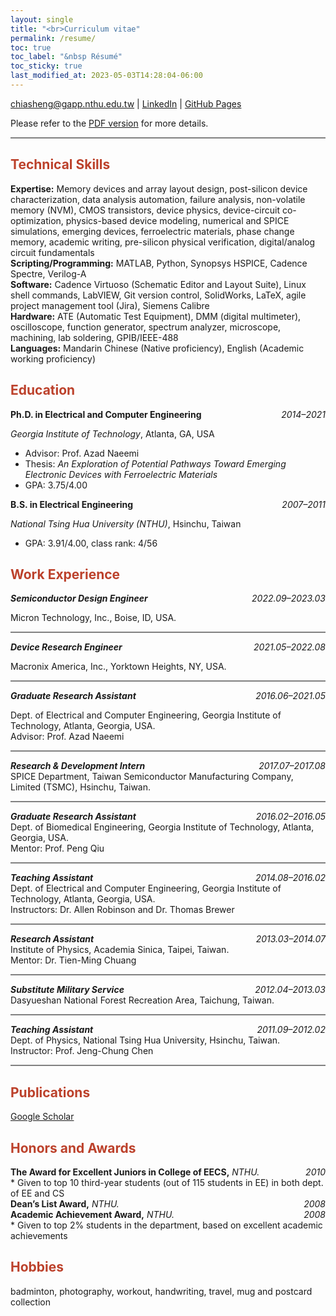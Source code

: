 ```yaml
---
layout: single
title: "<br>Curriculum vitae"
permalink: /resume/
toc: true
toc_label: "&nbsp Résumé"
toc_sticky: true
last_modified_at: 2023-05-03T14:28:04-06:00
---
```


<div id="webaddress">
<i class="far fa-envelope"></i> <a href="mailto:chiasheng@gapp.nthu.edu.tw">chiasheng@gapp.nthu.edu.tw</a>
|
<i class="fab fa-linkedin"></i> <a href="https://www.linkedin.com/in/chiasheng/">LinkedIn</a>
|
<i class="fab fa-github"></i> <a href="http://github.com/cshsu">GitHub Pages</a>
</div>

Please refer to the [PDF version](https://drive.google.com/file/d/1uzoWJRVh1aEyBSBZm883wKJ3YbEM-2y9/view?usp=sharing) for more details.

<hr style="height:2px;border-width:0;color:gray;background-color:gray">

## <span style="color:#bc412b;">Technical Skills</span>

**Expertise:** Memory devices and array layout design, post-silicon device characterization, data analysis automation, failure analysis, non-volatile memory (NVM), CMOS transistors, device physics, device-circuit co-optimization, physics-based device modeling, numerical and SPICE simulations, emerging devices, ferroelectric materials, phase change memory, academic writing, pre-silicon physical verification, digital/analog circuit fundamentals <br>
**Scripting/Programming:** MATLAB, Python, Synopsys HSPICE, Cadence Spectre, Verilog-A <br>
**Software:** Cadence Virtuoso (Schematic Editor and Layout Suite), Linux shell commands, LabVIEW, Git version control, SolidWorks, LaTeX, agile project management tool (Jira), Siemens Calibre <br>
**Hardware:** ATE (Automatic Test Equipment), DMM (digital multimeter), oscilloscope, function generator, spectrum analyzer, microscope, machining, lab soldering, GPIB/IEEE-488 <br>
**Languages:** Mandarin Chinese (Native proficiency), English (Academic working proficiency)

## <span style="color:#bc412b;">Education</span>
<div style="text-align:left;">
  <b>Ph.D. in Electrical and Computer Engineering</b>
    <span style="float:right;">
      <i>2014–2021</i>
    </span>
</div>

*Georgia Institute of Technology*, Atlanta, GA, USA
+ Advisor: Prof. Azad Naeemi
+ Thesis: *An Exploration of Potential Pathways Toward Emerging Electronic Devices with Ferroelectric Materials*
+ GPA: 3.75/4.00

<div style="text-align:left;">
  <b>B.S. in Electrical Engineering</b>
    <span style="float:right;">
      <i>2007–2011</i>
    </span>
</div>

*National Tsing Hua University (NTHU)*, Hsinchu, Taiwan
+ GPA: 3.91/4.00, class rank: 4/56

## <span style="color:#bc412b;">Work Experience</span>

[//]: # "Position begins"

<div style="text-align:left; font-size: 1em;">
  <b><i>Semiconductor Design Engineer</i></b>
    <span style="float:right;">
      <i>2022.09–2023.03</i>
    </span>
</div>

Micron Technology, Inc., Boise, ID, USA.

<hr style="height:2px;border-width:0;color:gray;background-color:gray;">

[//]: # "Position ends"

<div style="text-align:left; font-size: 1em;">
  <b><i>Device Research Engineer</i></b>
    <span style="float:right;">
      <i>2021.05–2022.08</i>
    </span>
</div>

Macronix America, Inc., Yorktown Heights, NY, USA.

<hr style="height:2px;border-width:0;color:gray;background-color:gray;">

<div style="text-align:left; font-size: 1em;">
  <b><i>Graduate Research Assistant</i></b>
    <span style="float:right;">
      <i>2016.06–2021.05</i>
    </span>
</div>

Dept. of Electrical and Computer Engineering, Georgia Institute of Technology, Atlanta, Georgia, USA.<br> Advisor: Prof. Azad Naeemi

<hr style="height:2px;border-width:0;color:gray;background-color:gray;">

<div style="text-align:left;">
  <b><i>Research & Development Intern</i></b>
      <span style="float:right;">
        <i>2017.07–2017.08</i>
      </span>
</div>
SPICE Department, Taiwan Semiconductor Manufacturing Company, Limited (TSMC), Hsinchu, Taiwan.

<hr style="height:2px;border-width:0;color:gray;background-color:gray;">

<div style="text-align:left;">
  <b><i>Graduate Research Assistant</i></b>
        <span style="float:right;">
          <i>2016.02–2016.05</i>
        </span>
</div>
Dept. of Biomedical Engineering, Georgia Institute of Technology, Atlanta, Georgia, USA.<br>
Mentor: Prof. Peng Qiu

<hr style="height:2px;border-width:0;color:gray;background-color:gray">

<div style="text-align:left;">
  <b><i>Teaching Assistant</i></b>
        <span style="float:right;">
          <i>2014.08–2016.02</i>
        </span>
</div>
Dept. of Electrical and Computer Engineering, Georgia Institute of Technology, Atlanta, Georgia, USA.<br> Instructors: Dr. Allen Robinson and Dr. Thomas Brewer

<hr style="height:2px;border-width:0;color:gray;background-color:gray">
<div style="text-align:left;">
  <b><i>Research Assistant</i></b>
        <span style="float:right;">
          <i>2013.03–2014.07</i>
        </span>
</div>
Institute of Physics, Academia Sinica, Taipei, Taiwan.<br>
Mentor: Dr. Tien-Ming Chuang

<hr style="height:2px;border-width:0;color:gray;background-color:gray">

<div style="text-align:left;">
  <b><i>Substitute Military Service</i></b>
        <span style="float:right;">
          <i>2012.04–2013.03</i>
        </span>
</div>
Dasyueshan National Forest Recreation Area, Taichung, Taiwan. 

<hr style="height:2px;border-width:0;color:gray;background-color:gray">

<div style="text-align:left;">
  <b><i>Teaching Assistant</i></b>
        <span style="float:right;">
          <i>2011.09–2012.02</i>
        </span>
</div>
Dept. of Physics, National Tsing Hua University, Hsinchu, Taiwan.<br>
Instructor: Prof. Jeng-Chung Chen

<hr style="height:2px;border-width:0;color:gray;background-color:gray">

## <span style="color:#bc412b;">Publications</span>
[Google Scholar](https://scholar.google.com/citations?user=Oz2aBZUAAAAJ&hl=en)

## <span style="color:#bc412b;">Honors and Awards</span>

<div style="text-align:left;">
  <b>The Award for Excellent Juniors in College of EECS,</b> <i>NTHU.</i>
        <span style="float:right;">
          <i>2010</i>
        </span>
</div>
* Given to top 10 third-year students (out of 115 students in EE) in both dept. of EE and CS 

<div style="text-align:left;">
  <b>Dean’s List Award,</b> <i>NTHU.</i>
        <span style="float:right;">
          <i>2008</i>
        </span>
</div>

<div style="text-align:left;">
  <b>Academic Achievement Award,</b> <i>NTHU.</i>
        <span style="float:right;">
          <i>2008</i>
        </span>
</div>
* Given to top 2% students in the department, based on excellent academic achievements 

## <span style="color:#bc412b;">Hobbies</span>

badminton, photography, workout, handwriting, travel, mug and postcard collection
